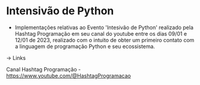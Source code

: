 ﻿# Intensivão de Python

- Implementações relativas ao Evento 'Intesivão de Python' realizado pela Hashtag Programação em seu canal do youtube entre os dias 09/01 e 12/01 de 2023, realizado com o intuito de obter um primeiro contato com a linguagem de programação Python e seu ecossistema.

-> Links

Canal Hashtag Programação - https://www.youtube.com/@HashtagProgramacao
